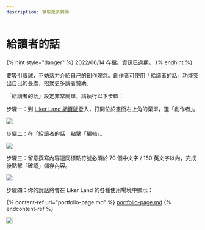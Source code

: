 ```yaml
---
description: 爭取更多贊助
---
```


# 給讀者的話

{% hint style="danger" %}
2022/06/14 存檔。資訊已過期。
{% endhint %}

要吸引眼球，不妨落力介紹自己的創作理念。創作者可使用「給讀者的話」功能突出自己的長處，招聚更多讀者贊助。

「給讀者的話」設定非常簡單，請執行以下步驟：

步驟一：到 [Liker Land 網頁版](https://liker.land/)登入，打開位於畫面右上角的菜單，選「創作者」。

![](../../../.gitbook/assets/civic-liker-menu.png)

步驟二：在「給讀者的話」點擊「編輯」。

![](../../../.gitbook/assets/creators-pitch-1.png)

步驟三：留意撰寫內容連同標點符號必須於 70 個中文字 / 150 英文字以內，完成後點擊「確認」儲存內容。

![](../../../.gitbook/assets/creators-pitch-2.png)

步驟四：你的說話將會在 Liker Land 的各種使用場境中顯示：

{% content-ref url="portfolio-page.md" %}
[portfolio-page.md](portfolio-page.md)
{% endcontent-ref %}

![](broken-reference)
